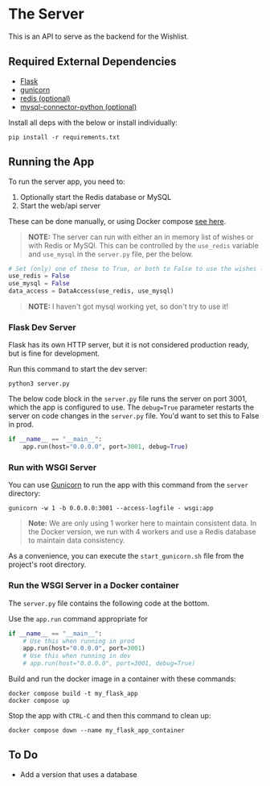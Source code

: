 # The Server

This is an API to serve as the backend for the Wishlist.

## Required External Dependencies

-   [Flask](https://pypi.org/project/Flask/)
-   [gunicorn](https://pypi.org/project/gunicorn/)
-   [redis (optional)](https://pypi.org/project/redis/)
-   [mysql-connector-python (optional)](https://pypi.org/project/mysql-connector-python/)

Install all deps with the below or install individually:

```shell
pip install -r requirements.txt
```

## Running the App

To run the server app, you need to:

1. Optionally start the Redis database or MySQL
2. Start the web/api server

These can be done manually, or using Docker compose [see here](#run-the-wsgi-server-in-a-docker-container).

> **NOTE:** The server can run with either an in memory list of wishes or with Redis or MySQl. This can be controlled by the `use_redis` variable and `use_mysql` in the `server.py` file, per the below.

```python
# Set (only) one of these to True, or both to False to use the wishes list
use_redis = False
use_mysql = False
data_access = DataAccess(use_redis, use_mysql)
```

> **NOTE:** I haven't got mysql working yet, so don't try to use it!

### Flask Dev Server

Flask has its own HTTP server, but it is not considered production ready, but is fine for development.

Run this command to start the dev server:

```shell
python3 server.py
```

The below code block in the `server.py` file runs the server on port 3001, which the app is configured to use. The `debug=True` parameter restarts the server on code changes in the `server.py` file.  You'd want to set this to False in prod.

```python
if __name__ == "__main__":
    app.run(host="0.0.0.0", port=3001, debug=True)
```

### Run with WSGI Server

You can use [Gunicorn](https://gunicorn.org/) to run the app with this command from the `server` directory:

```shell
gunicorn -w 1 -b 0.0.0.0:3001 --access-logfile - wsgi:app
```

> **Note:** We are only using 1 worker here to maintain consistent data. In the Docker version, we run with 4 workers and use a Redis database to maintain data consistency.

As a convenience, you can execute the `start_gunicorn.sh` file from the project's root directory.

### Run the WSGI Server in a Docker container

The `server.py` file contains the following code at the bottom.

Use the `app.run` command appropriate for

```python
if __name__ == "__main__":
    # Use this when running in prod
    app.run(host="0.0.0.0", port=3001)
    # Use this when running in dev
    # app.run(host="0.0.0.0", port=3001, debug=True)
```

Build and run the docker image in a container with these commands:

```shell
docker compose build -t my_flask_app
docker compose up
```

Stop the app with `CTRL-C` and then this command to clean up:

```shell
docker compose down --name my_flask_app_container
```

## To Do

-   Add a version that uses a database
